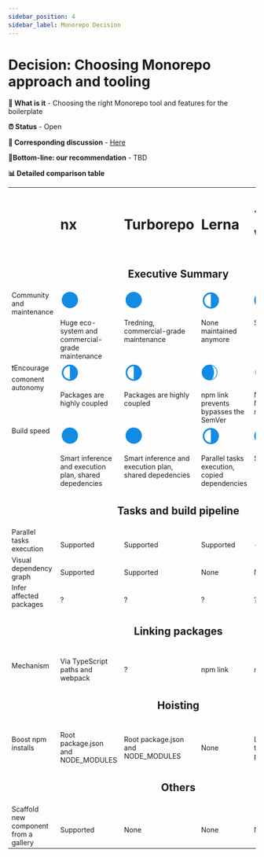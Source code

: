 ```yaml
---
sidebar_position: 4
sidebar_label: Monorepo Decision
---
```


# Decision: Choosing **Monorepo** approach and tooling

**📔 What is it** - Choosing the right Monorepo tool and features for the boilerplate

**⏰ Status** - Open

**📁 Corresponding discussion** - [Here](https://github.com/practicajs/practica/issues/80)

**🎯Bottom-line: our recommendation** - TBD

**📊 Detailed comparison table**

<table width="80%" valign="top">
  <tr>
    <td></td>
    <td><h1>nx</h1></td>
    <td><h1>Turborepo</h1></td>
    <td><h1>Lerna</h1></td>
    <td><h1>Yarn workspace</h1></td>
  </tr>
  <tr>
    <td colspan="5" align="center"><h2>Executive Summary</h2></td>
  </tr>
  <tr valign="top">
    <td>Community and maintenance</td>
    <td><img src="./img/full.png"/><br/><br/>Huge eco-system and commercial-grade maintenance</td>
    <td><img src="./img/full.png"/><br/><br/>Tredning, commercial-grade maintenance</td>
    <td>
      <img src="./img/partial.png"/><br/><br/>None maintained anymore</td>
    <td><img src="./img/almost-full.png"/><br/><br/>Solid</td>
  </tr>
  <tr valign="top">
    <td>❗Encourage comonent autonomy</td>
    <td><img src="./img/partial.png"/><br/><br/>Packages are highly coupled</td>
    <td><img src="./img/partial.png"/><br/><br/>Packages are highly coupled</td>
    <td><img src="./img/almost-full.png"/><br/><br/>npm link prevents bypasses the SemVer</td>
    <td>
      <img src="./img/full.png"/><br/><br/>Minor concern: shared NODE_MODULES on the root</td>
  </tr>
  <tr valign="top">
    <td>Build speed</td>
    <td><img src="./img/full.png"/><br/><br/>Smart inference and execution plan, shared depedencies</td>
    <td><img src="./img/full.png"/><br/><br/>Smart inference and execution plan, shared depedencies</td>
    <td><img src="./img/partial.png"/><br/><br/>Parallel tasks execution, copied dependencies</td>
    <td>
      <img src="./img/almost-full.png"/><br/><br/>Shared depedencies</td>
  </tr>
    <tr>
    <td class="tg-ho3n" colspan="5" align="center"><h2>Tasks and build pipeline</h2></td>
  </tr>
  <tr>
    <td>Parallel tasks execution</td>
    <td><br/>Supported</td>
    <td><br/>Supported</td>
    <td><br/>Supported</td>
    <td><br/>-</td>
  </tr>
    <tr>
    <td>Visual dependency graph</td>
    <td><br/>Supported</td>
    <td><br/>Supported</td>
    <td><br/>None</td>
    <td><br/>None</td>
  </tr>
  <tr>
    <td>Infer affected packages</td>
    <td><br/>?</td>
    <td><br/>?</td>
    <td><br/>?</td>
    <td><br/>?</td>
  </tr>
  <tr>
    <td class="tg-ho3n" colspan="5" align="center"><h2>Linking packages</h2></td>
  </tr>
  <tr>
    <td>Mechanism</td>
    <td><br/>Via TypeScript paths and webpack</td>
    <td><br/>?</td>
    <td><br/>npm link</td>
    <td><br/>npm link</td>
  </tr>
  <tr>
    <td class="tg-ho3n" colspan="5" align="center"><h2>Hoisting</h2></td>
  </tr>
    <td>Boost npm installs</td>
    <td><br/>Root package.json and NODE_MODULES</td>
    <td><br/>Root package.json and NODE_MODULES</td>
    <td><br/>None</td>
    <td><br/>Link root NODE_MODULES to packages/NODE_MODULES</td>
  </tr>
  <tr>
    <td class="tg-ho3n" colspan="5" align="center"><h2>Others</h2></td>
  </tr>
  <tr>
    <td>Scaffold new component from a gallery</td>
    <td><br/>Supported</td>
    <td><br/>None</td>
    <td><br/>None</td>
    <td><br/>None</td>
  </tr>
</table>
